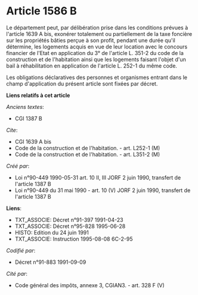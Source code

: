 # Article 1586 B

Le département peut, par délibération prise dans les conditions prévues à l'article 1639 A bis, exonérer totalement ou
partiellement de la taxe foncière sur les propriétés bâties perçue à son profit, pendant une durée qu'il détermine, les
logements acquis en vue de leur location avec le concours financier de l'Etat en application du 3° de l'article L. 351-2 du
code de la construction et de l'habitation ainsi que les logements faisant l'objet d'un bail à réhabilitation en application
de l'article L. 252-1 du même code.

Les obligations déclaratives des personnes et organismes entrant dans le champ d'application du présent article sont fixées
par décret.

**Liens relatifs à cet article**

_Anciens textes_:

  - CGI 1387 B

_Cite_:

  - CGI 1639 A bis
  - Code de la construction et de l'habitation. - art. L252-1 (M)
  - Code de la construction et de l'habitation. - art. L351-2 (M)

_Créé par_:

  - Loi n°90-449 1990-05-31 art. 10 II, III  JORF 2 juin 1990, transfert de l'article 1387 B
  - Loi n°90-449 du 31 mai 1990 - art. 10 (V) JORF 2 juin 1990, transfert de l'article 1387 B

**Liens**:

  - TXT_ASSOCIE: Décret n°91-397 1991-04-23
  - TXT_ASSOCIE: Décret n°95-828 1995-06-28
  - HISTO: Edition du 24 juin 1991
  - TXT_ASSOCIE: Instruction 1995-08-08 6C-2-95

_Codifié par_:

  - Décret n°91-883 1991-09-09

_Cité par_:

  - Code général des impôts, annexe 3, CGIAN3. - art. 328 F (V)
